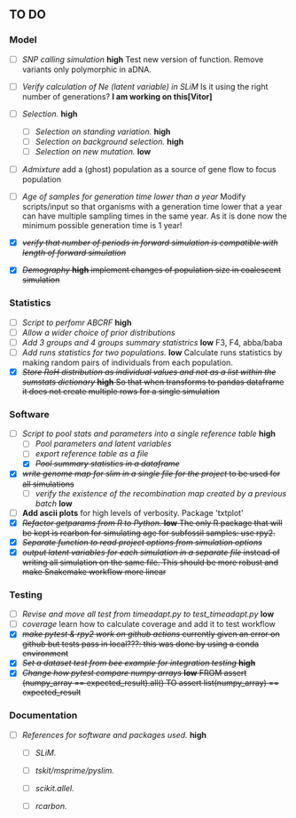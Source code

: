 ## TO DO

### Model

- [ ] *SNP calling simulation* **high** Test new version of function. Remove variants only polymorphic in aDNA.
- [ ] *Verify calculation of Ne (latent variable) in SLiM* Is it using the right number of generations? **I am working on this[Vitor]**
- [ ] *Selection.* **high**
  - [ ] *Selection on standing variation.* **high**
  - [ ] *Selection on background selection.* **high**
  - [ ] *Selection on new mutation.* **low**
- [ ] *Admixture* add a (ghost) population as a source of gene flow to focus population
- [ ] *Age of samples for generation time lower than a year* Modify scripts/input so that organisms with a generation time lower that a year can have multiple sampling times in the same year. As it is done now the minimum possible generation time is 1 year!
- [x] ~~*verify that number of periods in forward simulation is compatible with length of forward simulation*~~
- [x] ~~*Demography* **high** implement changes of population size in coalescent simulation~~


### Statistics

- [ ] *Script to perfomr ABCRF* **high**
- [ ] *Allow a wider choice of prior distributions*
- [ ] *Add 3 groups and 4 groups summary statistrics* **low** F3, F4, abba/baba
- [ ] *Add runs statistics for two populations.* **low** Calculate runs statistics by making random pairs of individuals from each population.
- [x] ~~*Store RoH distribution as individual values and not as a list within the sumstats dictionary* **high** So that when transforms to pandas dataframe it does not create multiple rows for a single simulation~~

### Software

- [ ] *Script to pool stats and parameters into a single reference table* **high**
  - [ ] *Pool parameters and latent variables*
  - [ ] *export reference table as a file*
  - [x] ~~*Pool summary statistics in a dataframe*~~
- [x] ~~*write genome map for slim in a single file for the project* to be used for all simulations~~
  - [ ] *verify the existence of the recombination map created by a previous batch* **low**
- [ ] **Add ascii plots** for high levels of verbosity. Package 'txtplot' 
- [x] ~~*Refactor getparams from R to Python.* **low** The only R package that will be kept is rcarbon for simulating age for subfossil samples: use rpy2.~~
- [x] ~~*Separate function to read project options from simulation options*~~
- [x] ~~*output latent variables for each simulation in a separate file* instead of writing all simulation on the same file. This should be more robust and make Snakemake workflow more linear~~

### Testing

- [ ] *Revise and move all test from timeadapt.py to test_timeadapt.py* **low**
- [ ] *coverage* learn how to calculate coverage and add it to test workflow
- [x] ~~*make pytest & rpy2 work on github actions* currently given an error on github but tests pass in local???: this was done by using a conda environment~~
- [x] ~~*Set a dataset test from bee example for integration testing* **high**~~
- [x] ~~*Change how pytest compare numpy arrays* **low** FROM assert (numpy_array == expected_result).all() TO assert list(numpy_array) == expected_result~~

### Documentation

- [ ] *References for software and packages used.* **high**
  - [ ] *SLiM.* 
  - [ ] *tskit/msprime/pyslim.* 
  - [ ] *scikit.allel.* 
  - [ ] *rcarbon.* 
  
